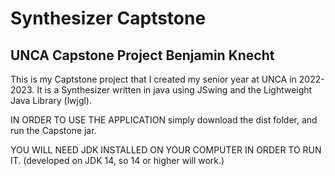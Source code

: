 # Synthesizer Captstone
## UNCA Capstone Project Benjamin Knecht

This is my Captstone project that I created my senior year at UNCA in 2022-2023.
It is a Synthesizer written in java using JSwing and the Lightweight Java Library (lwjgl).

IN ORDER TO USE THE APPLICATION simply download the dist folder, and run the Capstone jar.

YOU WILL NEED JDK INSTALLED ON YOUR COMPUTER IN ORDER TO RUN IT. (developed on JDK 14, so 14 or higher will work.)
